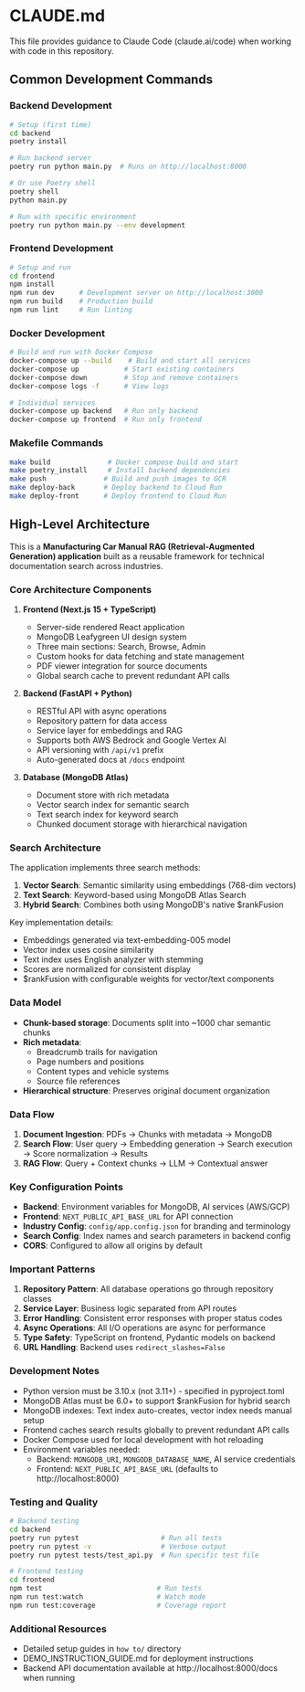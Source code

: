 # CLAUDE.md

This file provides guidance to Claude Code (claude.ai/code) when working with code in this repository.

## Common Development Commands

### Backend Development
```bash
# Setup (first time)
cd backend
poetry install

# Run backend server
poetry run python main.py  # Runs on http://localhost:8000

# Or use Poetry shell
poetry shell
python main.py

# Run with specific environment
poetry run python main.py --env development
```

### Frontend Development
```bash
# Setup and run
cd frontend
npm install
npm run dev      # Development server on http://localhost:3000
npm run build    # Production build
npm run lint     # Run linting
```

### Docker Development
```bash
# Build and run with Docker Compose
docker-compose up --build    # Build and start all services
docker-compose up           # Start existing containers
docker-compose down         # Stop and remove containers
docker-compose logs -f      # View logs

# Individual services
docker-compose up backend   # Run only backend
docker-compose up frontend  # Run only frontend
```

### Makefile Commands
```bash
make build              # Docker compose build and start
make poetry_install     # Install backend dependencies
make push              # Build and push images to GCR
make deploy-back       # Deploy backend to Cloud Run
make deploy-front      # Deploy frontend to Cloud Run
```

## High-Level Architecture

This is a **Manufacturing Car Manual RAG (Retrieval-Augmented Generation) application** built as a reusable framework for technical documentation search across industries.

### Core Architecture Components

1. **Frontend (Next.js 15 + TypeScript)**
   - Server-side rendered React application
   - MongoDB Leafygreen UI design system
   - Three main sections: Search, Browse, Admin
   - Custom hooks for data fetching and state management
   - PDF viewer integration for source documents
   - Global search cache to prevent redundant API calls

2. **Backend (FastAPI + Python)**
   - RESTful API with async operations
   - Repository pattern for data access
   - Service layer for embeddings and RAG
   - Supports both AWS Bedrock and Google Vertex AI
   - API versioning with `/api/v1` prefix
   - Auto-generated docs at `/docs` endpoint

3. **Database (MongoDB Atlas)**
   - Document store with rich metadata
   - Vector search index for semantic search
   - Text search index for keyword search
   - Chunked document storage with hierarchical navigation

### Search Architecture

The application implements three search methods:

1. **Vector Search**: Semantic similarity using embeddings (768-dim vectors)
2. **Text Search**: Keyword-based using MongoDB Atlas Search
3. **Hybrid Search**: Combines both using MongoDB's native $rankFusion

Key implementation details:
- Embeddings generated via text-embedding-005 model
- Vector index uses cosine similarity
- Text index uses English analyzer with stemming
- Scores are normalized for consistent display
- $rankFusion with configurable weights for vector/text components

### Data Model

- **Chunk-based storage**: Documents split into ~1000 char semantic chunks
- **Rich metadata**: 
  - Breadcrumb trails for navigation
  - Page numbers and positions
  - Content types and vehicle systems
  - Source file references
- **Hierarchical structure**: Preserves original document organization

### Data Flow

1. **Document Ingestion**: PDFs → Chunks with metadata → MongoDB
2. **Search Flow**: User query → Embedding generation → Search execution → Score normalization → Results
3. **RAG Flow**: Query + Context chunks → LLM → Contextual answer

### Key Configuration Points

- **Backend**: Environment variables for MongoDB, AI services (AWS/GCP)
- **Frontend**: `NEXT_PUBLIC_API_BASE_URL` for API connection
- **Industry Config**: `config/app.config.json` for branding and terminology
- **Search Config**: Index names and search parameters in backend config
- **CORS**: Configured to allow all origins by default

### Important Patterns

1. **Repository Pattern**: All database operations go through repository classes
2. **Service Layer**: Business logic separated from API routes
3. **Error Handling**: Consistent error responses with proper status codes
4. **Async Operations**: All I/O operations are async for performance
5. **Type Safety**: TypeScript on frontend, Pydantic models on backend
6. **URL Handling**: Backend uses `redirect_slashes=False`

### Development Notes

- Python version must be 3.10.x (not 3.11+) - specified in pyproject.toml
- MongoDB Atlas must be 6.0+ to support $rankFusion for hybrid search
- MongoDB indexes: Text index auto-creates, vector index needs manual setup
- Frontend caches search results globally to prevent redundant API calls
- Docker Compose used for local development with hot reloading
- Environment variables needed:
  - Backend: `MONGODB_URI`, `MONGODB_DATABASE_NAME`, AI service credentials
  - Frontend: `NEXT_PUBLIC_API_BASE_URL` (defaults to http://localhost:8000)

### Testing and Quality

```bash
# Backend testing
cd backend
poetry run pytest                    # Run all tests
poetry run pytest -v                 # Verbose output
poetry run pytest tests/test_api.py  # Run specific test file

# Frontend testing
cd frontend
npm test                            # Run tests
npm run test:watch                  # Watch mode
npm run test:coverage               # Coverage report
```

### Additional Resources

- Detailed setup guides in `how to/` directory
- DEMO_INSTRUCTION_GUIDE.md for deployment instructions
- Backend API documentation available at http://localhost:8000/docs when running